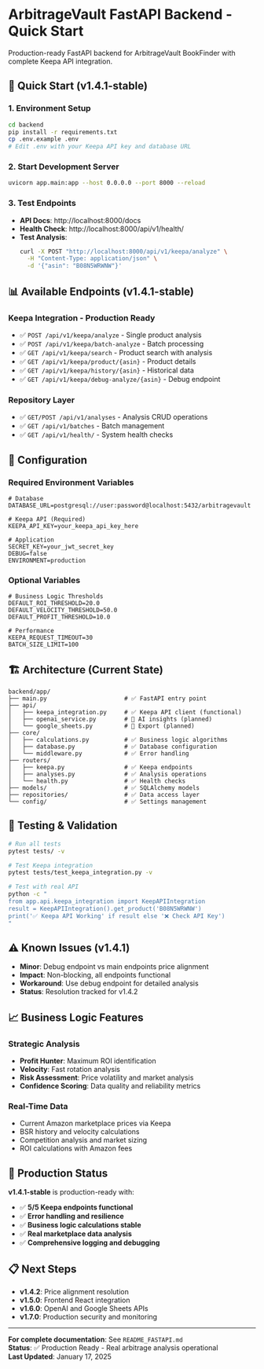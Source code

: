 # ArbitrageVault FastAPI Backend - Quick Start

Production-ready FastAPI backend for ArbitrageVault BookFinder with complete Keepa API integration.

## 🚀 **Quick Start (v1.4.1-stable)**

### **1. Environment Setup**
```bash
cd backend
pip install -r requirements.txt
cp .env.example .env
# Edit .env with your Keepa API key and database URL
```

### **2. Start Development Server**
```bash
uvicorn app.main:app --host 0.0.0.0 --port 8000 --reload
```

### **3. Test Endpoints**
- **API Docs**: http://localhost:8000/docs
- **Health Check**: http://localhost:8000/api/v1/health/
- **Test Analysis**: 
  ```bash
  curl -X POST "http://localhost:8000/api/v1/keepa/analyze" \
    -H "Content-Type: application/json" \
    -d '{"asin": "B08N5WRWNW"}'
  ```

## 📊 **Available Endpoints (v1.4.1-stable)**

### **Keepa Integration - Production Ready**
- ✅ `POST /api/v1/keepa/analyze` - Single product analysis
- ✅ `POST /api/v1/keepa/batch-analyze` - Batch processing  
- ✅ `GET /api/v1/keepa/search` - Product search with analysis
- ✅ `GET /api/v1/keepa/product/{asin}` - Product details
- ✅ `GET /api/v1/keepa/history/{asin}` - Historical data
- ✅ `GET /api/v1/keepa/debug-analyze/{asin}` - Debug endpoint

### **Repository Layer**
- ✅ `GET/POST /api/v1/analyses` - Analysis CRUD operations
- ✅ `GET /api/v1/batches` - Batch management
- ✅ `GET /api/v1/health/` - System health checks

## 🔧 **Configuration**

### **Required Environment Variables**
```env
# Database
DATABASE_URL=postgresql://user:password@localhost:5432/arbitragevault

# Keepa API (Required)
KEEPA_API_KEY=your_keepa_api_key_here

# Application
SECRET_KEY=your_jwt_secret_key
DEBUG=false
ENVIRONMENT=production
```

### **Optional Variables**
```env
# Business Logic Thresholds
DEFAULT_ROI_THRESHOLD=20.0
DEFAULT_VELOCITY_THRESHOLD=50.0
DEFAULT_PROFIT_THRESHOLD=10.0

# Performance
KEEPA_REQUEST_TIMEOUT=30
BATCH_SIZE_LIMIT=100
```

## 🏗️ **Architecture (Current State)**

```
backend/app/
├── main.py                      # ✅ FastAPI entry point
├── api/
│   ├── keepa_integration.py     # ✅ Keepa API client (functional)
│   ├── openai_service.py        # 🚧 AI insights (planned)
│   └── google_sheets.py         # 🚧 Export (planned)
├── core/
│   ├── calculations.py          # ✅ Business logic algorithms
│   ├── database.py              # ✅ Database configuration
│   └── middleware.py            # ✅ Error handling
├── routers/
│   ├── keepa.py                 # ✅ Keepa endpoints
│   ├── analyses.py              # ✅ Analysis operations
│   └── health.py                # ✅ Health checks
├── models/                      # ✅ SQLAlchemy models
├── repositories/                # ✅ Data access layer
└── config/                      # ✅ Settings management
```

## 🧪 **Testing & Validation**

```bash
# Run all tests
pytest tests/ -v

# Test Keepa integration
pytest tests/test_keepa_integration.py -v

# Test with real API
python -c "
from app.api.keepa_integration import KeepAPIIntegration
result = KeepAPIIntegration().get_product('B08N5WRWNW')
print('✅ Keepa API Working' if result else '❌ Check API Key')
"
```

## ⚠️ **Known Issues (v1.4.1)**

- **Minor**: Debug endpoint vs main endpoints price alignment
- **Impact**: Non-blocking, all endpoints functional
- **Workaround**: Use debug endpoint for detailed analysis
- **Status**: Resolution tracked for v1.4.2

## 📈 **Business Logic Features**

### **Strategic Analysis**
- **Profit Hunter**: Maximum ROI identification
- **Velocity**: Fast rotation analysis  
- **Risk Assessment**: Price volatility and market analysis
- **Confidence Scoring**: Data quality and reliability metrics

### **Real-Time Data**
- Current Amazon marketplace prices via Keepa
- BSR history and velocity calculations
- Competition analysis and market sizing
- ROI calculations with Amazon fees

## 🎯 **Production Status**

**v1.4.1-stable** is production-ready with:
- ✅ **5/5 Keepa endpoints functional**
- ✅ **Error handling and resilience**  
- ✅ **Business logic calculations stable**
- ✅ **Real marketplace data analysis**
- ✅ **Comprehensive logging and debugging**

## 📋 **Next Steps**

- **v1.4.2**: Price alignment resolution
- **v1.5.0**: Frontend React integration  
- **v1.6.0**: OpenAI and Google Sheets APIs
- **v1.7.0**: Production security and monitoring

---

**For complete documentation**: See `README_FASTAPI.md`  
**Status**: ✅ Production Ready - Real arbitrage analysis operational  
**Last Updated**: January 17, 2025